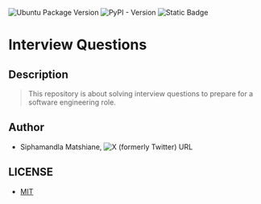 ![Ubuntu Package Version](https://img.shields.io/ubuntu/v/ubuntu-wallpapers) ![PyPI - Version](https://img.shields.io/pypi/v/Django) ![Static Badge](https://img.shields.io/badge/Linter-pycodestyle-green)

# Interview Questions

## Description
> This repository is about solving interview questions to prepare for a software engineering role.

## Author
- Siphamandla Matshiane, ![X (formerly Twitter) URL](https://img.shields.io/twitter/url?url=https%3A%2F%2Fx.com%2FSiphamandl76892)

## LICENSE
- [MIT](LICENSE)
